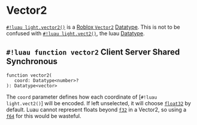 # Vector2

[`#!luau light.vector2()`](./vector2.md) is a
<a href="https://create.roblox.com/docs/reference/engine/datatypes/Vector2" target="_blank">Roblox `Vector2`</a>
[Datatype](../index.md). This is not to be confused with [`#!luau light.vect2()`](./vect2.md), the luau
[Datatype](../index.md).

## `#!luau function vector2` <span class="md-tag md-tag-icon md-tag--client">Client</span> <span class="md-tag md-tag-icon md-tag--server">Server</span> <span class="md-tag md-tag-icon md-tag--shared">Shared</span> <span class="md-tag md-tag-icon md-tag--sync">Synchronous</span>

```luau
function vector2(
   coord: Datatype<number>?
): Datatype<vector>
```

The `coord` parameter defines how each coordinate of [`#!luau light.vect2()`] will be encoded. If left unselected, it
will choose [`float32`](../numbers/floats.md) by default. Luau cannot represent floats beyond
[`f32`](../numbers/floats.md) in a Vector2, so using a [`f64`](../numbers/floats.md) for this would be wasteful.
